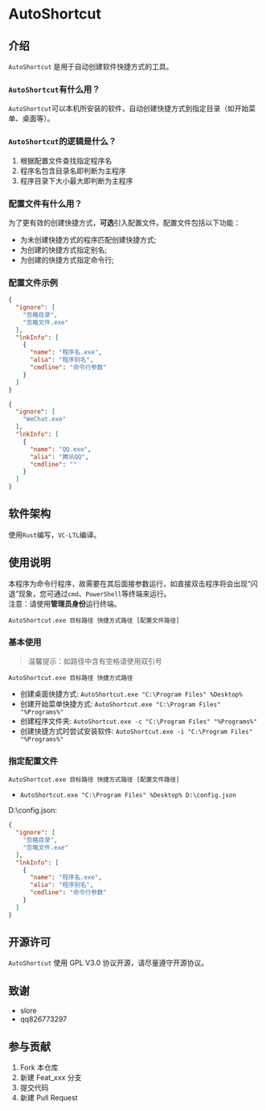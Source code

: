 # AutoShortcut

## 介绍

`AutoShortcut` 是用于自动创建软件快捷方式的工具。

### `AutoShortcut`有什么用？

`AutoShortcut`可以本机所安装的软件，自动创建快捷方式到指定目录（如开始菜单、桌面等）。

### `AutoShortcut`的逻辑是什么？

1. 根据配置文件查找指定程序名
2. 程序名包含目录名即判断为主程序
3. 程序目录下大小最大即判断为主程序

### 配置文件有什么用？

为了更有效的创建快捷方式，**可选**引入配置文件。配置文件包括以下功能：

- 为未创建快捷方式的程序匹配创建快捷方式;
- 为创建的快捷方式指定别名;
- 为创建的快捷方式指定命令行;

### 配置文件示例

```json
{
  "ignore": [
    "忽略目录",
    "忽略文件.exe"
  ],
  "lnkInfo": [
    {
      "name": "程序名.exe",
      "alia": "程序别名",
      "cmdline": "命令行参数"
    }
  ]
}
```

```json
{
  "ignore": [
    "WeChat.exe"
  ],
  "lnkInfo": [
    {
      "name": "QQ.exe",
      "alia": "腾讯QQ",
      "cmdline": ""
    }
  ]
}
```

## 软件架构

使用`Rust`编写，`VC-LTL`编译。

## 使用说明

本程序为命令行程序，故需要在其后面接参数运行，如直接双击程序将会出现“闪退”现象，您可通过`cmd`、`PowerShell`等终端来运行。  
注意：请使用**管理员身份**运行终端。

`AutoShortcut.exe 目标路径 快捷方式路径 [配置文件路径]`

### 基本使用

>温馨提示：如路径中含有空格请使用双引号

`AutoShortcut.exe 目标路径 快捷方式路径`

- 创建桌面快捷方式: `AutoShortcut.exe "C:\Program Files" %Desktop%`
- 创建开始菜单快捷方式: `AutoShortcut.exe "C:\Program Files" "%Programs%"`
- 创建程序文件夹: `AutoShortcut.exe -c "C:\Program Files" "%Programs%"`
- 创建快捷方式时尝试安装软件: `AutoShortcut.exe -i "C:\Program Files" "%Programs%"`

### 指定配置文件

`AutoShortcut.exe 目标路径 快捷方式路径 [配置文件路径]`

- `AutoShortcut.exe "C:\Program Files" %Desktop% D:\config.json`

D:\config.json:

```json
{
  "ignore": [
    "忽略目录",
    "忽略文件.exe"
  ],
  "lnkInfo": [
    {
      "name": "程序名.exe",
      "alia": "程序别名",
      "cmdline": "命令行参数"
    }
  ]
}
```

## 开源许可

`AutoShortcut` 使用 GPL V3.0 协议开源，请尽量遵守开源协议。

## 致谢

- slore
- qq826773297

## 参与贡献

1. Fork 本仓库
2. 新建 Feat_xxx 分支
3. 提交代码
4. 新建 Pull Request
